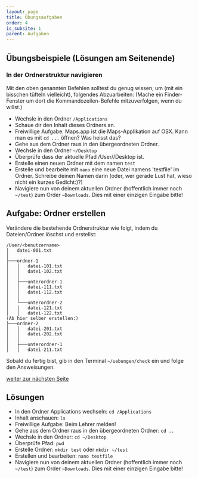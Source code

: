 ```yaml
---
layout: page
title: Übungsaufgaben
order: 4
is_subsite: 1
parent: Aufgaben
---
```


## Übungsbeispiele (Lösungen am Seitenende)

### In der Ordnerstruktur navigieren

Mit den oben genannten Befehlen solltest du genug wissen, um (mit ein bisschen tüfteln vielleicht), folgendes Abzuarbeiten:
(Mache ein Finder-Fenster um dort die Kommandozeilen-Befehle mitzuverfolgen, wenn du willst.)

* Wechsle in den Ordner `/Applications`
* Schaue dir den Inhalt dieses Ordners an.
* Freiwillige Aufgabe: Maps.app ist die Maps-Applikation auf OSX. Kann man es mit `cd ...` öffnen? Was heisst das?
* Gehe aus dem Ordner raus in den übergeordneten Ordner.
* Wechsle in den Ordner `~/Desktop`
* Überprüfe dass der aktuelle Pfad /User/<benutzername>/Desktop ist.
* Erstelle einen neuen Ordner mit dem namen `test`
* Erstelle und bearbeite mit `nano` eine neue Datei namens 'testfile' im Ordner. Schreibe deinen Namen darin (oder, wer gerade Lust hat, wieso nicht ein kurzes Gedicht:)?)
* Navigiere nun von deinem aktuellen Ordner (hoffentlich immer noch `~/test`) zum Order `~Downloads`. Dies mit einer einzigen Eingabe bitte!

## Aufgabe: Ordner erstellen

Verändere die bestehende Ordnerstruktur wie folgt, indem du Dateien/Ordner löschst und erstellst:

```
/User/<benutzername>
│   datei-001.txt
│
├───ordner-1
│   │   datei-101.txt
│   │   datei-102.txt
│   │
│   ├───unterordner-1
│   │   datei-111.txt
│   │   datei-112.txt
│   │
│   └───unterordner-2
│   │   datei-121.txt
│   │   datei-122.txt
(Ab hier selber erstellen:)
├───ordner-2
│   │   datei-201.txt
│   │   datei-202.txt
│   │
│   ├───unterordner-1
│   │   datei-211.txt

```
Sobald du fertig bist, gib in den Terminal `~/uebungen/check` ein und folge den Answeisungen.

[weiter zur nächsten Seite](/_pages/bildskalierung)


## Lösungen

* In den Ordner Applications wechseln: `cd /Applications`
* Inhalt anschauen: `ls`
* Freiwillige Aufgabe: Beim Lehrer melden!
* Gehe aus dem Ordner raus in den übergeordneten Ordner: `cd ..`
* Wechsle in den Ordner: `cd ~/Desktop`
* Überprüfe Pfad: `pwd`
* Erstelle Ordner: `mkdir test` oder `mkdir ~/test`
* Erstellen und bearbeiten: `nano testfile`
* Navigiere nun von deinem aktuellen Ordner (hoffentlich immer noch `~/test`) zum Order `~Downloads`. Dies mit einer einzigen Eingabe bitte!

